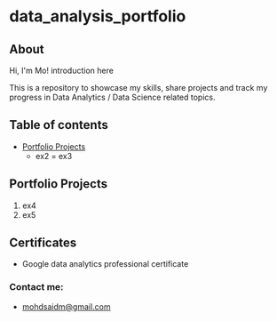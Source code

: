 # data_analysis_portfolio
## About
Hi, I'm Mo! introduction here

This is a repository to showcase my skills, share projects and track my progress in Data Analytics / Data Science related topics.

## Table of contents
- [Portfolio Projects](https://github.com/moxieyi/data_analysis_portfolio/edit/main/README.md#portfolio-projects)
  - ex2
  = ex3

## Portfolio Projects
1. ex4
2. ex5

## Certificates
- Google data analytics professional certificate

### Contact me:
- mohdsaidm@gmail.com
